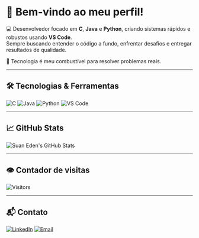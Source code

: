 # 👋 Bem-vindo ao meu perfil!

💻 Desenvolvedor focado em **C**, **Java** e **Python**, criando sistemas rápidos e robustos usando **VS Code**.  
Sempre buscando entender o código a fundo, enfrentar desafios e entregar resultados de qualidade.

🚀 Tecnologia é meu combustível para resolver problemas reais.

---

## 🛠 Tecnologias & Ferramentas
![C](https://img.shields.io/badge/-C-333?style=flat&logo=c)
![Java](https://img.shields.io/badge/-Java-333?style=flat&logo=java)
![Python](https://img.shields.io/badge/-Python-333?style=flat&logo=python)
![VS Code](https://img.shields.io/badge/-VS%20Code-333?style=flat&logo=visual-studio-code&logoColor=007ACC)

---

## 📈 GitHub Stats
![Suan Eden's GitHub Stats](https://github-readme-stats.vercel.app/api?username=SuanEden&show_icons=true&theme=dark)

---

## 👁 Contador de visitas
![Visitors](https://komarev.com/ghpvc/?username=SuanEden&color=blue&style=flat-square)

---

## 📬 Contato

[![LinkedIn](https://img.shields.io/badge/LinkedIn-blue?logo=linkedin&style=for-the-badge)](https://www.linkedin.com/in/suan-eden-04688a320/)
[![Email](https://img.shields.io/badge/Email-red?logo=gmail&style=for-the-badge)](mailto:silveirasuan@gmail.com)

